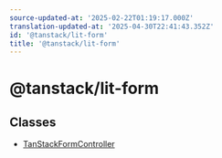 ```yaml
---
source-updated-at: '2025-02-22T01:19:17.000Z'
translation-updated-at: '2025-04-30T22:41:43.352Z'
id: '@tanstack/lit-form'
title: '@tanstack/lit-form'
---
```


<!-- DO NOT EDIT: this page is autogenerated from the type comments -->

# @tanstack/lit-form

## Classes

- [TanStackFormController](classes/tanstackformcontroller.md)
